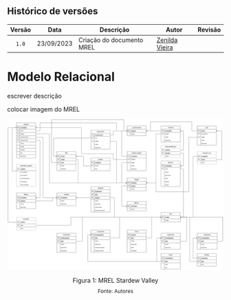 ## Histórico de versões

| Versão |    Data    | Descrição                 | Autor                                              | Revisão |
| :----: | :--------: | ------------------------- | -------------------------------------------------- | ------- |
| `1.0`  | 23/09/2023 | Criação do documento MREL | [Zenilda Vieira](https://github.com/ZenildaVieira) |         |

# Modelo Relacional

<p style="text-align: justify">
escrever descrição

colocar imagem do MREL

<img src= '../imagens/MREL_stardew_valley_v2.png'> </img>

<div style="text-align: center">
<p>Figura 1: MREL Stardew Valley</p>
<p style="margin-top: -1%; font-size: 12px">Fonte: Autores</p>
</div>
